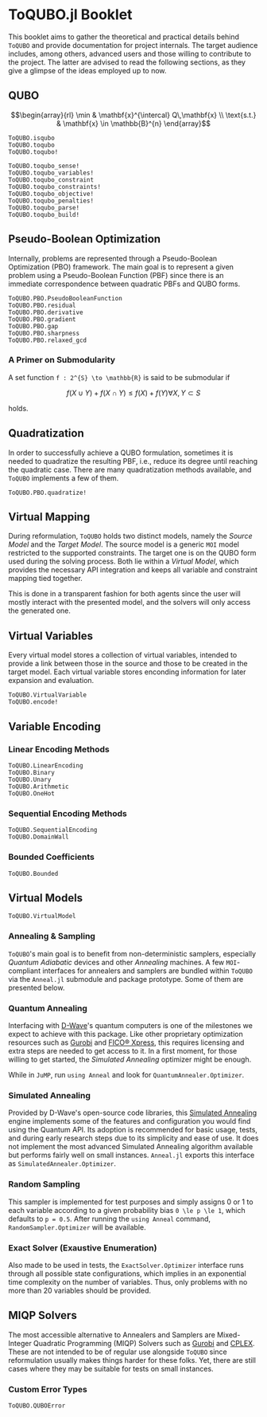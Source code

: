# ToQUBO.jl Booklet
This booklet aims to gather the theoretical and practical details behind `ToQUBO` and provide documentation for project internals. The target audience includes, among others, advanced users and those willing to contribute to the project. The latter are advised to read the following sections, as they give a glimpse of the ideas employed up to now.

## QUBO
```math
\begin{array}{rl}
   \min        & \mathbf{x}^{\intercal} Q\,\mathbf{x} \\
   \text{s.t.} & \mathbf{x} \in \mathbb{B}^{n}
\end{array}
```

```@docs
ToQUBO.isqubo
ToQUBO.toqubo
ToQUBO.toqubo!
```

```@docs
ToQUBO.toqubo_sense!
ToQUBO.toqubo_variables!
ToQUBO.toqubo_constraint
ToQUBO.toqubo_constraints!
ToQUBO.toqubo_objective!
ToQUBO.toqubo_penalties!
ToQUBO.toqubo_parse!
ToQUBO.toqubo_build!
```

## Pseudo-Boolean Optimization
Internally, problems are represented through a Pseudo-Boolean Optimization (PBO) framework. The main goal is to represent a given problem using a Pseudo-Boolean Function (PBF) since there is an immediate correspondence between quadratic PBFs and QUBO forms.

```@docs
ToQUBO.PBO.PseudoBooleanFunction
ToQUBO.PBO.residual
ToQUBO.PBO.derivative
ToQUBO.PBO.gradient
ToQUBO.PBO.gap
ToQUBO.PBO.sharpness
ToQUBO.PBO.relaxed_gcd
```

### A Primer on Submodularity
A set function ``f : 2^{S} \to \mathbb{R}`` is said to be submodular if

```math
f(X \cup Y) + f(X \cap Y) \le f(X) + f(Y) \forall X, Y \subset S
```

holds.

## Quadratization
In order to successfully achieve a QUBO formulation, sometimes it is needed to quadratize the resulting PBF, i.e., reduce its degree until reaching the quadratic case. There are many quadratization methods available, and `ToQUBO` implements a few of them.

```@docs
ToQUBO.PBO.quadratize!
```

## Virtual Mapping
During reformulation, `ToQUBO` holds two distinct models, namely the *Source Model* and the *Target Model*. The source model is a generic `MOI` model restricted to the supported constraints. The target one is on the QUBO form used during the solving process. Both lie within a *Virtual Model*, which provides the necessary API integration and keeps all variable and constraint mapping tied together.

This is done in a transparent fashion for both agents since the user will mostly interact with the presented model, and the solvers will only access the generated one.

## Virtual Variables
Every virtual model stores a collection of virtual variables, intended to provide a link between those in the source and those to be created in the target model. Each virtual variable stores enconding information for later expansion and evaluation.

```@docs
ToQUBO.VirtualVariable
ToQUBO.encode!
```

## Variable Encoding

### Linear Encoding Methods
```@docs
ToQUBO.LinearEncoding
ToQUBO.Binary
ToQUBO.Unary
ToQUBO.Arithmetic
ToQUBO.OneHot
```

### Sequential Encoding Methods
```@docs
ToQUBO.SequentialEncoding
ToQUBO.DomainWall
```

### Bounded Coefficients
```@docs
ToQUBO.Bounded
```

## Virtual Models
```@docs
ToQUBO.VirtualModel
```

### Annealing & Sampling
`ToQUBO`'s main goal is to benefit from non-deterministic samplers, especially *Quantum Adiabatic* devices and other *Annealing* machines. A few `MOI`-compliant interfaces for annealers and samplers are bundled within `ToQUBO` via the `Anneal.jl` submodule and package prototype. Some of them are presented below.

### Quantum Annealing
Interfacing with [D-Wave](https://www.dwavesys.com/)'s quantum computers is one of the milestones we expect to achieve with this package. Like other proprietary optimization resources such as [Gurobi](https://gurobi.com) and [FICO® Xpress](https://www.fico.com/en/products/fico-xpress-solver), this requires licensing and extra steps are needed to get access to it. In a first moment, for those willing to get started, the *Simulated Annealing* optimizer might be enough.

While in `JuMP`, run `using Anneal` and look for `QuantumAnnealer.Optimizer`.

### Simulated Annealing
Provided by D-Wave's open-source code libraries, this [Simulated Annealing](https://en.wikipedia.org/wiki/Simulated_annealing) engine implements some of the features and configuration you would find using the Quantum API. Its adoption is recommended for basic usage, tests, and during early research steps due to its simplicity and ease of use. It does not implement the most advanced Simulated Annealing algorithm available but performs fairly well on small instances. `Anneal.jl` exports this interface as `SimulatedAnnealer.Optimizer`.

### Random Sampling
This sampler is implemented for test purposes and simply assigns 0 or 1 to each variable according to a given probability bias ``0 \le p \le 1``, which defaults to ``p = 0.5``. After running the `using Anneal` command, `RandomSampler.Optimizer` will be available.

### Exact Solver (Exaustive Enumeration)
Also made to be used in tests, the `ExactSolver.Optimizer` interface runs through all possible state configurations, which implies in an exponential time complexity on the number of variables. Thus, only problems with no more than 20 variables should be provided.

## MIQP Solvers
The most accessible alternative to Annealers and Samplers are Mixed-Integer Quadratic Programming (MIQP) Solvers such as [Gurobi](https://github.com/jump-dev/Gurobi.jl) and [CPLEX](https://github.com/jump-dev/CPLEX.jl). These are not intended to be of regular use alongside `ToQUBO` since reformulation usually makes things harder for these folks. Yet, there are still cases where they may be suitable for tests on small instances.

### Custom Error Types
```@docs
ToQUBO.QUBOError
```
